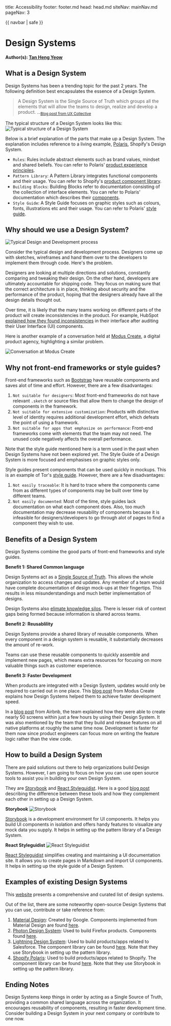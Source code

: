 <frontmatter>
  title: Accessibility
  footer: footer.md
  head: head.md
  siteNav: mainNav.md
  pageNav: 3
</frontmatter>

{{ navbar | safe }}

<div class="website-content">

# Design Systems

**Author(s): [Tan Heng Yeow](https://github.com/tanhengyeow)**

## What is a Design System

Design Systems has been a trending topic for the past 2 years. The following definition best encapsulates the essence of a Design System.
> A Design System is the Single Source of Truth which groups all the elements that will allow the teams to design, realize and develop a product. <sub>--[Blog post from UX Collective](https://uxdesign.cc/everything-you-need-to-know-about-design-systems-54b109851969)</sub>

The typical structure of a Design System looks like this:
![Typical structure of a Design System](https://cdn-images-1.medium.com/max/2600/1*wSHUJh069L618oXqVZYDtA.png)

Below is a brief explanation of the parts that make up a Design System. The explanation includes reference to a living example, [Polaris](https://polaris.shopify.com/), Shopify's Design System.
- `Rules`: Rules include abstract elements such as brand values, mindset and shared beliefs. You can refer to Polaris' [product experience principles](https://polaris.shopify.com/patterns-and-guides/product-experience-principles#navigation).
- `Pattern Library`: A Pattern Library integrates functional components and their usage. You can refer to Shopify's [product component library](https://github.com/Shopify/polaris-react).
- `Building Blocks`: Building Blocks refer to documentation consisting of the collection of interface elements. You can refer to Polaris' documentation which describes their [components](https://polaris.shopify.com/components/get-started).
- `Style Guide`: A Style Guide focuses on graphic styles such as colours, fonts, illustrations etc and their usage. You can refer to Polaris' [style guide](https://polaris.shopify.com/design/colors).

## Why should we use a Design System?

![Typical Design and Development process](https://cdn-images-1.medium.com/max/2600/1*wFOwLNi-xGBfyGnssynQaQ.png)

Consider the typical design and development process. Designers come up with sketches, wireframes and hand them over to the developers to implement them through code. Here's the problem.

Designers are looking at multiple directions and solutions, constantly comparing and tweaking their design. On the other hand, developers are ultimately accountable for shipping code. They focus on making sure that the correct architecture is in place, thinking about security and the performance of the product, hoping that the designers already have all the design details thought out.

Over time, it is likely that the many teams working on different parts of the product will create inconsistencies in the product. For example, HubSpot [explained how they found inconsistencies](https://product.hubspot.com/blog/how-building-a-design-system-empowers-your-team-to-focus-on-people-not-pixels) in their interface after auditing their User Interface (UI) components.

Here is another example of a conversation held at [Modus Create](https://moduscreate.com/), a digital product agency, highlighting a similar problem.

![Conversation at Modus Create](https://3lhowb48prep40031529g5yj-wpengine.netdna-ssl.com/wp-content/uploads/2018/07/chat.jpg)

## Why not front-end frameworks or style guides?
Front-end frameworks such as [Bootstrap](https://getbootstrap.com/) have reusable components and saves alot of time and effort. However, there are a few disadvantages:
1. `Not suitable for designers`: Most front-end frameworks do not have relevant `.sketch` or source files that allow them to change the design of components in the framework.
2. `Not suitable for extensive customization`: Products with distinctive level of identity requires additional development effort, which defeats the point of using a framework.
3. `Not suitable for apps that emphasize on performance`: Front-end frameworks come with elements that the team may not need. The unused code negatively affects the overall performance.

<box type="info">
Note that the style guide mentioned here is a term used in the past when Design Systems have not been explored yet. The Style Guide of a Design System is more focused and emphasises on graphic styles only.
</box>

Style guides present components that can be used quickly in mockups. This is an example of Tor's [style guide](https://styleguide.torproject.org/components/).  However, there are a few disadvantages:
1. `Not easily traceable`: It is hard to trace where the components came from as different types of components may be built over time by different teams.
2. `Not easily documented`: Most of the time, style guides lack documentation on what each component does. Also, too much documentation may decrease reusability of components because it is infeasible for designers/developers to go through alot of pages to find a component they wish to use.

## Benefits of a Design System
Design Systems combine the good parts of front-end frameworks and style guides.

**Benefit 1: Shared Common language**

Design Systems act as a [Single Source of Truth](https://en.wikipedia.org/wiki/Single_source_of_truth). This allows the whole organization to access changes and updates. Any member of a team would have complete documentation of design mock-ups at their fingertips. This results in less misunderstandings and much better implementation of designs.

Design Systems also [elimate knowledge silos](https://moduscreate.com/blog/design-systems-and-how-your-company-benefits-from-them/). There is lesser risk of context gaps being formed because information is shared across teams.

**Benefit 2: Reusablility**

Design Systems provide a shared library of reusable components. When every component in a design system is reusable, it substantially decreases the amount of re-work.

Teams can use these reusable components to quickly assemble and implement new pages, which means extra resources for focusing on more valuable things such as customer experience.

**Benefit 3: Faster Development**

When products are integrated with a Design System, updates would only be required to carried out in one place. This [blog post](https://moduscreate.com/blog/design-systems-and-how-your-company-benefits-from-them/) from Modus Create explains how Design Systems helped them to achieve faster development speed.

In a [blog post](https://airbnb.design/building-a-visual-language/) from Airbnb, the team explained how they were able to create nearly 50 screens within just a few hours by using their Design System. It was also mentioned by the team that they build and release features on all native platforms at roughly the same time now. Development is faster for them now since product engineers can focus more on writing the feature logic rather than the view code.

## How to build a Design System

There are paid solutions out there to help organizations build Design Systems. However, I am going to focus on how you can use open source tools to assist you in building your own Design System.

They are [Storybook](https://github.com/storybooks/storybook) and [React Styleguidist](https://github.com/styleguidist/react-styleguidist). Here is a good [blog post](https://blog.hichroma.com/storybook-vs-styleguidist-2bd93d6dcc06) describing the difference between these tools and how they complement each other in setting up a Design System.

**Storybook**
![Storybook](https://raw.githubusercontent.com/storybooks/storybook/next/media/storybook-intro.gif)

[Storybook](https://github.com/storybooks/storybook) is a development environment for UI components. It helps you build UI components in isolation and offers handy features to visualize any mock data you supply. It helps in setting up the pattern library of a Design System.

**React Styleguidist**
![React Styleguidist](https://camo.githubusercontent.com/0ded3b0835a4ace4664a6833985affbde783ed47/68747470733a2f2f64337676366c703535716a6171632e636c6f756466726f6e742e6e65742f6974656d732f303631663041326e3142304833703054317031662f72656163742d7374796c65677569646973742d6c6f676f2e706e67)

[React Styleguidist](https://github.com/styleguidist/react-styleguidist) simplifies creating and maintaining a UI documentation site. It allows you to create pages in Markdown and import UI components. It helps in setting up the style guide of a Design System.

## Examples of existing Design Systems

This [website](https://designsystemsrepo.com/design-systems/) presents a comprehensive and curated list of design systems.

Out of the list, there are some noteworthy open-source Design Systems that you can use, contribute or take reference from:
1. [Material Design](https://material.io/design/): Created by Google. Components implemented from Material Design are found [here](https://github.com/material-components).
2. [Photon Design System](https://design.firefox.com/photon/): Used to build Firefox products. Components found [here](https://github.com/firefoxux).
3. [Lightning Design System](https://www.lightningdesignsystem.com/): Used to build products/apps related to Salesforce. The component library can be found [here](https://github.com/salesforce/design-system-react). Note that they use Storybook in setting up the pattern library.
4. [Shopify Polaris](https://polaris.shopify.com/): Used to build products/apps related to Shopify. The component library can be found [here](https://github.com/Shopify/polaris-react). Note that they use Storybook in setting up the pattern library.

## Ending Notes

Design Systems keep things in order by acting as a Single Source of Truth, providing a common shared language across the organization. It encourages reusability of components, resulting in faster development time. Consider building a Design System in your next company or contribute to one now.
